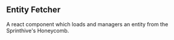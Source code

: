 ## Entity Fetcher

A react component which loads and managers an entity from the Sprinthive's Honeycomb.
